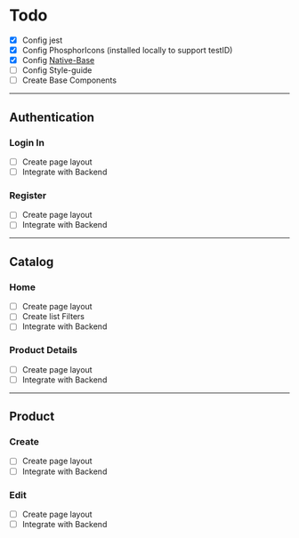 # Todo

- [x] Config jest
- [x] Config PhosphorIcons (installed locally to support testID)
- [x] Config [Native-Base](https://ui.gluestack.io)
- [ ] Config Style-guide
- [ ] Create Base Components

---

## Authentication

### Login In

- [ ] Create page layout
- [ ] Integrate with Backend

### Register

- [ ] Create page layout
- [ ] Integrate with Backend

---

## Catalog

### Home

- [ ] Create page layout
- [ ] Create list Filters
- [ ] Integrate with Backend

### Product Details

- [ ] Create page layout
- [ ] Integrate with Backend

---

## Product

### Create

- [ ] Create page layout
- [ ] Integrate with Backend

### Edit

- [ ] Create page layout
- [ ] Integrate with Backend
